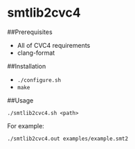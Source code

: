 # smtlib2cvc4

##Prerequisites
- All of CVC4 requirements
- clang-format

##Installation
- `./configure.sh`
- `make`

##Usage
```
./smtlib2cvc4.sh <path>
```

For example:
```
./smtlib2cvc4.out examples/example.smt2
```
